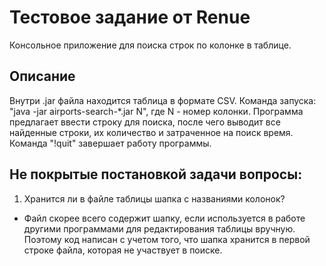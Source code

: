 # Тестовое задание от Renue

Консольное приложение для поиска строк по колонке в таблице. 

## Описание
Внутри .jar файла находится таблица в формате CSV.
Команда запуска: "java -jar airports-search-*.jar N", где N - номер колонки.
Программа предлагает ввести строку для поиска, после чего выводит все найденные строки, их количество и затраченное на поиск время.
Команда "!quit" завершает работу программы.

## Не покрытые постановкой задачи вопросы:
1. Хранится ли в файле таблицы шапка с названиями колонок?
 - Файл скорее всего содержит шапку, если используется в работе другими программами для редактирования таблицы вручную. Поэтому код написан с учетом того, что шапка хранится в первой строке файла, которая не участвует в поиске.
